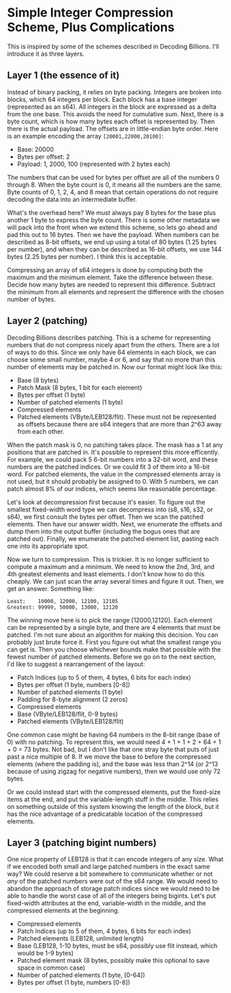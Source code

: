 # Simple Integer Compression Scheme, Plus Complications

This is inspired by some of the schemes described in Decoding Billions.
I'll introduce it as three layers.

## Layer 1 (the essence of it)

Instead of binary packing, it relies on byte packing. Integers are broken
into blocks, which 64 integers per block. Each block has a base integer
(represented as an s64). All integers in the block are expressed as a delta
from the one base. This avoids the need for cumulative sum. Next, there is a
byte count, which is how many bytes each offset is represented by. Then there
is the actual payload. The offsets are in little-endian byte order. Here is an
example encoding the array `[20001,22000,20100]`:

* Base: 20000
* Bytes per offset: 2
* Payload: 1, 2000, 100 (represented with 2 bytes each)

The numbers that can be used for bytes per offset are all of the numbers
0 through 8. When the byte count is 0, it means all the numbers are the
same. Byte counts of 0, 1, 2, 4, and 8 mean that certain operations do
not require decoding the data into an intermediate buffer.

What's the overhead here? We must always pay 8 bytes for the base plus another
1 byte to express the byte count. There is some other metadata we will pack
into the front when we extend this scheme, so lets go ahead and pad this
out to 16 bytes. Then we have the payload. When numbers can be described as
8-bit offsets, we end up using a total of 80 bytes (1.25 bytes per number),
and when they can be described as 16-bit offsets, we use 144 bytes (2.25 bytes
per number). I think this is acceptable.

Compressing an array of s64 integers is done by computing both the maximum
and the minimum element. Take the difference between these. Decide how
many bytes are needed to represent this difference. Subtract the minimum
from all elements and represent the difference with the chosen number of bytes.

## Layer 2 (patching)

Decoding Billions describes patching. This is a scheme for representing
numbers that do not compress nicely apart from the others. There are a lot of
ways to do this. Since we only have 64 elements in each block, we can choose
some small number, maybe 4 or 6, and say that no more than this number of
elements may be patched in. Now our format might look like this:

* Base (8 bytes)
* Patch Mask (8 bytes, 1 bit for each element)
* Bytes per offset (1 byte)
* Number of patched elements (1 byte)
* Compressed elements
* Patched elements (VByte/LEB128/flit). These must not be represented as offsets
  because there are s64 integers that are more than 2^63 away from each other.

When the patch mask is 0, no patching takes place. The mask has a 1 at any
positions that are patched in. It's possible to represent this more efficently.
For example, we could pack 5 6-bit numbers into a 32-bit word, and these numbers
are the patched indices. Or we could fit 3 of them into a 16-bit word. For
patched elements, the value in the compressed elements array is not used, but
it should probably be assigned to 0. With 5 numbers, we can patch almost 8% of
our indices, which seems like reasonable percentage.

Let's look at decompression first because it's easier. To figure out the
smallest fixed-width word type we can decompress into (s8, s16, s32, or s64),
we first consult the bytes per offset. Then we scan the patched elements.
Then have our answer width. Next, we enumerate the offsets and dump them
into the output buffer (including the bogus ones that are patched out).
Finally, we enumerate the patched element list, pasting each one into
its appropriate spot.

Now we turn to compression. This is trickier. It is no longer sufficient to
compute a maximum and a minimum. We need to know the 2nd, 3rd, and 4th
greatest elements and least elements. I don't know how to do this cheaply.
We can just scan the array several times and figure it out. Then, we get
an answer. Something like:

    Least:    10000, 12000, 12100, 12105
    Greatest: 99999, 50000, 13000, 12120

The winning move here is to pick the range [12000,12120]. Each element can
be represented by a single byte, and there are 4 elements that must be patched.
I'm not sure about an algorithm for making this decision. You can probably just
brute force it. First you figure out what the smallest range you can get is.
Then you choose whichever bounds make that possible with the fewest number
of patched elements. Before we go on to the next section, I'd like to suggest
a rearrangement of the layout:

* Patch Indices (up to 5 of them, 4 bytes, 6 bits for each index)
* Bytes per offset (1 byte, numbers [0-8])
* Number of patched elements (1 byte)
* Padding for 8-byte alignment (2 zeros)
* Compressed elements
* Base (VByte/LEB128/flit, 0-9 bytes)
* Patched elements (VByte/LEB128/flit)

One common case might be having 64 numbers in the 8-bit range (base of 0) with no
patching. To represent this, we would need 4 + 1 + 1 + 2 + 64 + 1 + 0 = 73 bytes.
Not bad, but I don't like that one stray byte that puts of just past a nice
multiple of 8. If we move the base to before the compressed elements (where
the padding is), and the base was less than 2^14 (or 2^13 because of using zigzag
for negative numbers), then we would use only 72 bytes.

Or we could instead start with the compressed elements, put the fixed-size items
at the end, and put the variable-length stuff in the middle. This relies on
something outside of this system knowing the length of the block, but it
has the nice advantage of a predicatable location of the compressed elements.

## Layer 3 (patching bigint numbers)

One nice property of LEB128 is that it can encode integers of any size. What if
we encoded both small and large patched numbers in the exact same way? We could
reserve a bit somewhere to communicate whether or not *any* of the patched
numbers were out of the s64 range. We would need to abandon the approach of
storage patch indices since we would need to be able to handle the worst case
of all of the integers being bigints. Let's put fixed-width attributes at the
end, variable-width in the middle, and the compressed elements at the beginning.

* Compressed elements
* Patch Indices (up to 5 of them, 4 bytes, 6 bits for each index)
* Patched elements (LEB128, unlimited length)
* Base (LEB128, 1-10 bytes, must be s64, possibly use flit instead, which would be 1-9 bytes)
* Patched element mask (8 bytes, possibly make this optional to save space in common case)
* Number of patched elements (1 byte, [0-64])
* Bytes per offset (1 byte, numbers [0-8])
